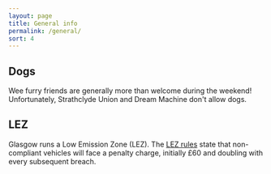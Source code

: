 ```yaml
---
layout: page
title: General info
permalink: /general/
sort: 4
---
```



## Dogs

Wee furry friends are generally more than welcome during the weekend!
Unfortunately, Strathclyde Union and Dream Machine don't allow dogs.

## LEZ

Glasgow runs a Low Emission Zone (LEZ). The [LEZ rules](https://www.glasgow.gov.uk/LEZ)
state that non-compliant vehicles will face a penalty charge, initially £60
and doubling with every subsequent breach.

